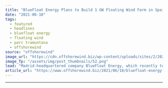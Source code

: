 ```yaml
---
title: "BlueFloat Energy Plans to Build 1 GW Floating Wind Farm in Spain"
date: "2021-06-10"
tags: 
  - featured
  - headlines
  - bluefloat energy
  - floating wind
  - parc tramuntana
  - offshorewind
source: "offshorewind"
image_url: "https://cdn.offshorewind.biz/wp-content/uploads/sites/2/2021/06/09141502/Parc-Tramuntana.png"
image_fp: "/assets/img/post_thumbnails/52.png"
lead: "Madrid-headquartered company BlueFloat Energy, which recently teamed up with Falck Renewables to develop offshore"
article_url: "https://www.offshorewind.biz/2021/06/10/bluefloat-energy-plans-to-build-1-gw-floating-wind-farm-in-spain/"
---
```


---
